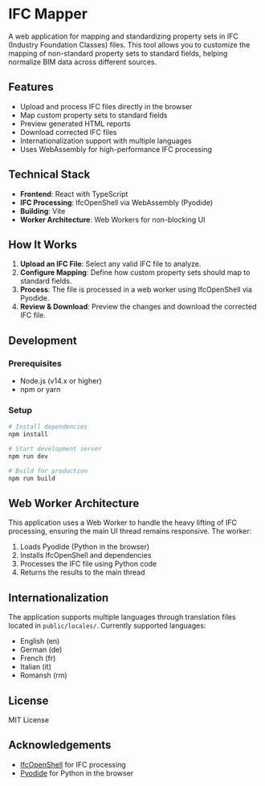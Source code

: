 # IFC Mapper

A web application for mapping and standardizing property sets in IFC (Industry Foundation Classes) files. This tool allows you to customize the mapping of non-standard property sets to standard fields, helping normalize BIM data across different sources.

## Features

- Upload and process IFC files directly in the browser
- Map custom property sets to standard fields
- Preview generated HTML reports
- Download corrected IFC files
- Internationalization support with multiple languages
- Uses WebAssembly for high-performance IFC processing

## Technical Stack

- **Frontend**: React with TypeScript
- **IFC Processing**: IfcOpenShell via WebAssembly (Pyodide)
- **Building**: Vite
- **Worker Architecture**: Web Workers for non-blocking UI

## How It Works

1. **Upload an IFC File**: Select any valid IFC file to analyze.
2. **Configure Mapping**: Define how custom property sets should map to standard fields.
3. **Process**: The file is processed in a web worker using IfcOpenShell via Pyodide.
4. **Review & Download**: Preview the changes and download the corrected IFC file.

## Development

### Prerequisites

- Node.js (v14.x or higher)
- npm or yarn

### Setup

```bash
# Install dependencies
npm install

# Start development server
npm run dev

# Build for production
npm run build
```

## Web Worker Architecture

This application uses a Web Worker to handle the heavy lifting of IFC processing, ensuring the main UI thread remains responsive. The worker:

1. Loads Pyodide (Python in the browser)
2. Installs IfcOpenShell and dependencies
3. Processes the IFC file using Python code
4. Returns the results to the main thread

## Internationalization

The application supports multiple languages through translation files located in `public/locales/`. Currently supported languages:

- English (en)
- German (de)
- French (fr)
- Italian (it)
- Romansh (rm)

## License

MIT License

## Acknowledgements

- [IfcOpenShell](https://github.com/IfcOpenShell/IfcOpenShell) for IFC processing
- [Pyodide](https://github.com/pyodide/pyodide) for Python in the browser
